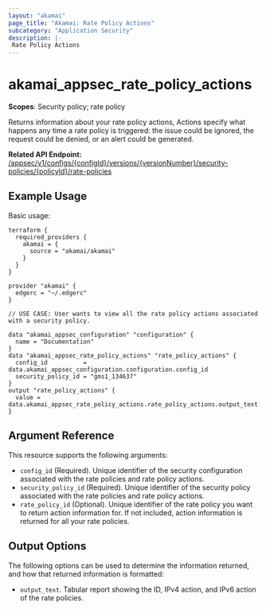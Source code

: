 ```yaml
---
layout: "akamai"
page_title: "Akamai: Rate Policy Actions"
subcategory: "Application Security"
description: |-
 Rate Policy Actions
---
```


# akamai_appsec_rate_policy_actions

**Scopes**: Security policy; rate policy

Returns information about your rate policy actions, Actions specify what happens any time a rate policy is triggered: the issue could be ignored, the request could be denied, or an alert could be generated.

**Related API Endpoint:** [/appsec/v1/configs/{configId}/versions/{versionNumber}/security-policies/{policyId}/rate-policies](https://developer.akamai.com/api/cloud_security/application_security/v1.html#getratepolicyactions)

## Example Usage

Basic usage:

```
terraform {
  required_providers {
    akamai = {
      source = "akamai/akamai"
    }
  }
}

provider "akamai" {
  edgerc = "~/.edgerc"
}

// USE CASE: User wants to view all the rate policy actions associated with a security policy.

data "akamai_appsec_configuration" "configuration" {
  name = "Documentation"
}
data "akamai_appsec_rate_policy_actions" "rate_policy_actions" {
  config_id          = data.akamai_appsec_configuration.configuration.config_id
  security_policy_id = "gms1_134637"
}
output "rate_policy_actions" {
  value = data.akamai_appsec_rate_policy_actions.rate_policy_actions.output_text
}
```

## Argument Reference

This resource supports the following arguments:

- `config_id` (Required). Unique identifier of the security configuration associated with the rate policies and rate policy actions.
- `security_policy_id` (Required). Unique identifier of the security policy associated with the rate policies and rate policy actions.
- `rate_policy_id` (Optional). Unique identifier of the rate policy you want to return action information for. If not included, action information is returned for all your rate policies.

## Output Options

The following options can be used to determine the information returned, and how that returned information is formatted:

- `output_text`. Tabular report showing the ID, IPv4 action, and IPv6 action of the rate policies.


